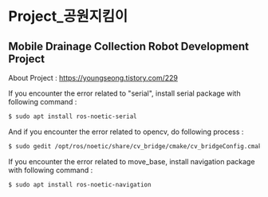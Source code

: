 # Project_공원지킴이


## Mobile Drainage Collection Robot Development Project 

About Project : https://youngseong.tistory.com/229



If you encounter the error related to "serial", install serial package with following command : 

``` bash
$ sudo apt install ros-noetic-serial
```



And if you encounter the error related to opencv, do following process : 

``` bash
$ sudo gedit /opt/ros/noetic/share/cv_bridge/cmake/cv_bridgeConfig.cmake 
```



If you encounter the error related to move_base, install navigation package with following command :

``` bash
$ sudo apt install ros-noetic-navigation
```

